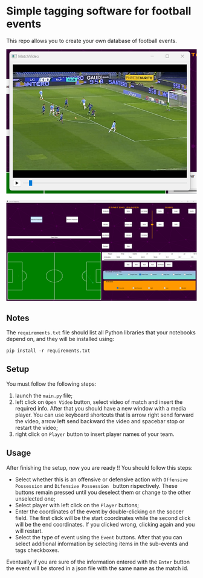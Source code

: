 # Simple tagging software for football events

This repo allows you to create your own database of football events.

![mediaplayer](utils/mediaplayer.png)

![mediaplayer](utils/dash.png)

## Notes
The `requirements.txt` file should list all Python libraries that your notebooks
depend on, and they will be installed using:

```
pip install -r requirements.txt
```

## Setup

You must follow the following steps:

1. launch the `main.py` file;
2. left click on `Open Video` button, select video of match and insert the required info. After that you should have a new window with a media player. You can use keyboard shortcuts that is arrow right send forward the video, arrow left send backward the video and spacebar stop or restart the video;
3. right click on  `Player` button to insert player names of your team. 

## Usage

After finishing the setup, now you are ready !!
You should follow this steps:

* Select whether this is an offensive or defensive action with `Offensive Possession` and `Difensive Possession ` button rispectively. These buttons remain pressed until you deselect them or change to the other unselected one;
* Select player with left click on the `Player` buttons;
* Enter the coordinates of the event by double-clicking on the soccer field. The first click will be the start coordinates while the second click will be the end coordinates. If you clicked wrong, clicking again and you will restart.
* Select the type of event using the `Event` buttons. After that you can select additional information by selecting items in the sub-events and tags checkboxes.


Eventually if you are sure of the information entered with the `Enter` button the event will be stored in a json file with the same name as the match id.
